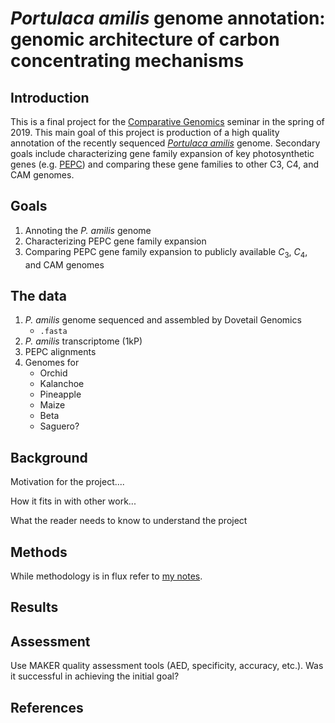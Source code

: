 # _Portulaca amilis_ genome annotation: genomic architecture of carbon concentrating mechanisms

## Introduction

This is a final project for the [Comparative Genomics](https://github.com/Yale-EEB723/syllabus) seminar in the spring of 2019. This main goal of this project is production of a high quality annotation of the recently sequenced [_Portulaca amilis_](https://en.wikipedia.org/wiki/Portulaca_amilis) genome. Secondary goals include characterizing gene family expansion of key photosynthetic genes (e.g. [PEPC](http://pfam.xfam.org/family/PEPcase#wpContent0)) and comparing these gene families to other C3, C4, and CAM genomes.

## Goals

1. Annoting the _P. amilis_ genome
2. Characterizing PEPC gene family expansion
3. Comparing PEPC gene family expansion to publicly available $C_3$, $C_4$, and CAM genomes

## The data

1. _P. amilis_ genome sequenced and assembled by Dovetail Genomics
    * `.fasta`
2. _P. amilis_ transcriptome (1kP)
3. PEPC alignments
4. Genomes for
    * Orchid
    * Kalanchoe
    * Pineapple
    * Maize
    * Beta
    * Saguero?

## Background

Motivation for the project....

How it fits in with other work...

What the reader needs to know to understand the project


## Methods

While methodology is in flux refer to [my notes](https://github.com/isgilman/finalproject/blob/master/Genome_annotation_notes.md).

## Results


## Assessment

Use MAKER quality assessment tools (AED, specificity, accuracy, etc.).
Was it successful in achieving the initial goal?

## References
